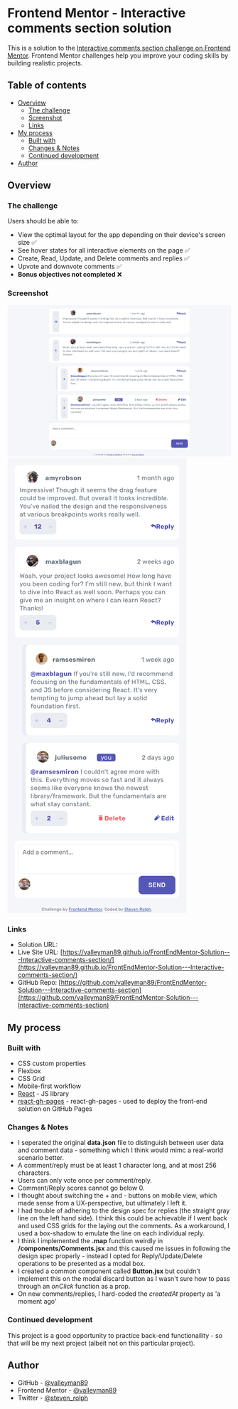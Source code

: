 # Frontend Mentor - Interactive comments section solution

This is a solution to the [Interactive comments section challenge on Frontend Mentor](https://www.frontendmentor.io/challenges/interactive-comments-section-iG1RugEG9). Frontend Mentor challenges help you improve your coding skills by building realistic projects.

## Table of contents

- [Overview](#overview)
  - [The challenge](#the-challenge)
  - [Screenshot](#screenshot)
  - [Links](#links)
- [My process](#my-process)
  - [Built with](#built-with)
  - [Changes & Notes](#changes--notes)
  - [Continued development](#continued-development)
- [Author](#author)

## Overview

### The challenge

Users should be able to:

- View the optimal layout for the app depending on their device's screen size ✅
- See hover states for all interactive elements on the page ✅
- Create, Read, Update, and Delete comments and replies ✅
- Upvote and downvote comments ✅
- **Bonus objectives not completed** ❌

### Screenshot

![](./screenshot-desktop.png)
![](./screenshot-mobile.png)

### Links

- Solution URL: []()
- Live Site URL: [https://valleyman89.github.io/FrontEndMentor-Solution---Interactive-comments-section/](https://valleyman89.github.io/FrontEndMentor-Solution---Interactive-comments-section/)
- GitHub Repo: [https://github.com/valleyman89/FrontEndMentor-Solution---Interactive-comments-section](https://github.com/valleyman89/FrontEndMentor-Solution---Interactive-comments-section)

## My process

### Built with

- CSS custom properties
- Flexbox
- CSS Grid
- Mobile-first workflow
- [React](https://reactjs.org/) - JS library
- [react-gh-pages](https://github.com/gitname/react-gh-pages) - react-gh-pages - used to deploy the front-end solution on GitHub Pages

### Changes & Notes

- I seperated the original **data.json** file to distinguish between user data and comment data - something which I think would mimc a real-world scenario better.
- A comment/reply must be at least 1 character long, and at most 256 characters.
- Users can only vote once per comment/reply.
- Comment/Reply scores cannot go below 0.
- I thought about switching the + and - buttons on mobile view, which made sense from a UX-perspective, but ultimately I left it.
- I had trouble of adhering to the design spec for replies (the straight gray line on the left hand side). I think this could be achievable if I went back and used CSS grids for the laying out the comments. As a workaround, I used a box-shadow to emulate the line on each individual reply.
- I think I implemented the **.map** function weirdly in **/components/Comments.jsx** and this caused me issues in following the design spec properly - instead I opted for Reply/Update/Delete operations to be presented as a modal box.
- I created a common component called **Button.jsx** but couldn't implement this on the modal discard button as I wasn't sure how to pass through an _onClick_ function as a prop.
- On new comments/replies, I hard-coded the _createdAt_ property as 'a moment ago'

### Continued development

This project is a good opportunity to practice back-end functionaility - so that will be my next project (albeit not on this particular project).

## Author

- GitHub - [@valleyman89](https://github.com/valleyman89)
- Frontend Mentor - [@valleyman89](https://www.frontendmentor.io/profile/valleyman89)
- Twitter - [@steven_rolph](https://twitter.com/steven_rolph)
